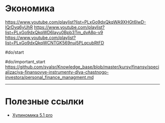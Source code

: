 # Экономика
https://www.youtube.com/playlist?list=PLxGo9dxQkqWA9XHGt6lwD-lQrDvq6yUhR
https://www.youtube.com/playlist?list=PLxGo9dxQkqWD6layu0Bpb3Tm_dvA8p-v9
https://www.youtube.com/playlist?list=PLxGo9dxQkqWCNTGK569nuj5PLqcubRtFD

#do/start 

#do/important_start https://github.com/syalsr/Knowledge_base/blob/master/kursy/finansy/specializaciya-finansovye-instrumenty-dlya-chastnogo-investora/personal_finance_managment.md


----------------------------------------
# Полезные ссылки
* [Хулиномика 5.1 pro](https://хулиномика.рф/pro)